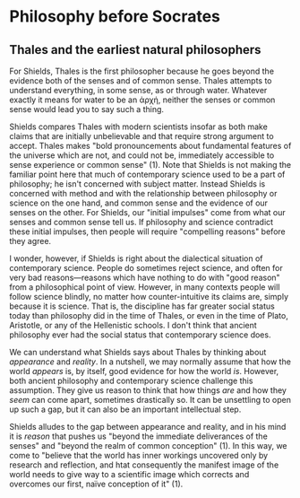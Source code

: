 # Philosophy before Socrates

## Thales and the earliest natural philosophers

For Shields, Thales is the first philosopher because he goes beyond the evidence both of the senses and of common sense. Thales attempts to understand everything, in some sense, as or through water. Whatever exactly it means for water to be an ἀρχή, neither the senses or common sense would lead you to say such a thing.

Shields compares Thales with modern scientists insofar as both make claims that are initially unbelievable and that require strong argument to accept. Thales makes "bold pronouncements about fundamental features of the universe which are not, and could not be, immediately accessible to sense experience or common sense" (1). Note that Shields is not making the familiar point here that much of contemporary science used to be a part of philosophy; he isn't concerned with subject matter. Instead Shields is concerned with method and with the relationship between philosophy or science on the one hand, and common sense and the evidence of our senses on the other. For Shields, our "initial impulses" come from what our senses and common sense tell us. If philosophy and science contradict these initial impulses, then people will require "compelling reasons" before they agree.

I wonder, however, if Shields is right about the dialectical situation of contemporary science. People do sometimes reject science, and often for very bad reasons—reasons which have nothing to do with "good reason" from a philosophical point of view. However, in many contexts people will follow science blindly, no matter how counter-intuitive its claims are, simply because it is science. That is, the discipline has far greater social status today than philosophy did in the time of Thales, or even in the time of Plato, Aristotle, or any of the Hellenistic schools. I don't think that ancient philosophy ever had the social status that contemporary science does.

We can understand what Shields says about Thales by thinking about *appearance* and *reality*. In a nutshell, we may normally assume that how the world *appears* is, by itself, good evidence for how the world *is*. However, both ancient philosophy and contemporary science challenge this assumption. They give us reason to think that how things *are* and how they *seem* can come apart, sometimes drastically so. It can be unsettling to open up such a gap, but it can also be an important intellectual step.

Shields alludes to the gap between appearance and reality, and in his mind it is *reason* that pushes us "beyond the immediate deliverances of the senses" and "beyond the realm of common conception" (1). In this way, we come to "believe that the world has inner workings uncovered only by research and reflection, and htat consequently the manifest image of the world needs to give way to a scientific image which corrects and overcomes our first, naïve conception of it" (1).
